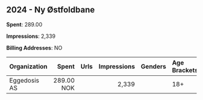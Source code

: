 ## 2024 - Ny Østfoldbane 
**Spent**: 289.00

**Impressions**: 2,339

**Billing Addresses**: NO

|Organization|Spent|Urls|Impressions|Genders|Age Brackets|Country Codes|
|:---|---:|:---|---:|:---|:---|:---|
|Eggedosis AS|289.00 NOK||2,339||18+|norway|
